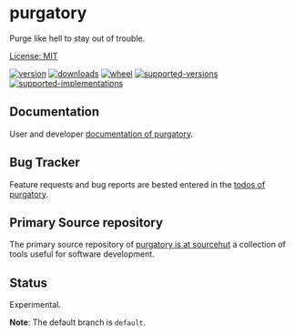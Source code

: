 # purgatory

Purge like hell to stay out of trouble.

[License: MIT](https://git.sr.ht/~sthagen/purgatory/tree/default/item/LICENSE)

[![version](https://img.shields.io/pypi/v/purgatory.svg?style=flat)](https://pypi.python.org/pypi/purgatory/)
[![downloads](https://img.shields.io/pypi/dm/purgatory.svg?style=flat)](https://pypi.python.org/pypi/purgatory/)
[![wheel](https://img.shields.io/pypi/wheel/purgatory.svg?style=flat)](https://pypi.python.org/pypi/purgatory/)
[![supported-versions](https://img.shields.io/pypi/pyversions/purgatory.svg?style=flat)](https://pypi.python.org/pypi/purgatory/)
[![supported-implementations](https://img.shields.io/pypi/implementation/purgatory.svg?style=flat)](https://pypi.python.org/pypi/purgatory/)

## Documentation

User and developer [documentation of purgatory](https://codes.dilettant.life/docs/purgatory).

## Bug Tracker

Feature requests and bug reports are bested entered in the [todos of purgatory](https://todo.sr.ht/~sthagen/purgatory).

## Primary Source repository

The primary source repository of [purgatory is at sourcehut](https://git.sr.ht/~sthagen/purgatory)
a collection of tools useful for software development.

## Status

Experimental.

**Note**: The default branch is `default`.

